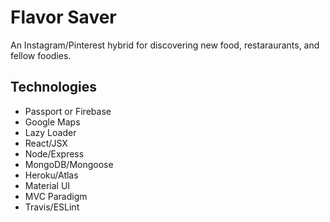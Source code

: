 # Flavor Saver
An Instagram/Pinterest hybrid for discovering new food, restaraurants, and fellow foodies.

## Technologies
* Passport or Firebase
* Google Maps
* Lazy Loader
* React/JSX
* Node/Express
* MongoDB/Mongoose
* Heroku/Atlas
* Material UI
* MVC Paradigm
* Travis/ESLint
